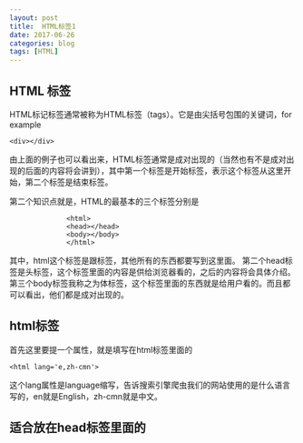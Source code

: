 ```yaml
---
layout: post
title:  HTML标签1
date: 2017-06-26
categories: blog
tags: [HTML]
---
```


## HTML 标签

HTML标记标签通常被称为HTML标签（tags）。它是由尖括号包围的关键词，for example

>
    <div></div>

由上面的例子也可以看出来，HTML标签通常是成对出现的（当然也有不是成对出现的后面的内容将会讲到），其中第一个标签是开始标签，表示这个标签从这里开始，第二个标签是结束标签。

第二个知识点就是，HTML的最基本的三个标签分别是

                  <html>
                  <head></head>
                  <body></body>
                  </html>

其中，html这个标签是跟标签，其他所有的东西都要写到这里面。
第二个head标签是头标签，这个标签里面的内容是供给浏览器看的，之后的内容将会具体介绍。
第三个body标签我称之为体标签，这个标签里面的东西就是给用户看的。而且都可以看出，他们都是成对出现的。

## html标签 
 
首先这里要提一个属性，就是填写在html标签里面的

    <html lang='e,zh-cmn'>

这个lang属性是language缩写，告诉搜索引擎爬虫我们的网站使用的是什么语言写的，en就是English，zh-cmn就是中文。


## 适合放在head标签里面的<title>标签，<meta>标签 

毋庸置疑，所有的标签都是放在html标签里面，但是那些应该放在head里面供给浏览器看，哪些又应该放在head标签里面供给用户看呢？接下来就给大家讲一讲；

关于title标签，写法是这样的
 >
                  <title>网页的名称呢</title>
 
这个标签可以设定你的网站的名称，

    <meta>标签，在讲这个标签的时候，需要给大家来个例子
 
 在body标签我们写这样的代码
 
 >
            <body>
                          hahaha
                          哈哈哈
            </body>
            
 >      
                   
然后我们打开这个网页，网页结果显示的是这样的：“hahahahah 鍝堝搱鍝� ” ，意思就是，浏览器可以正确识别出hahaha，但是却不能正常识别出中文。（作为中国人，我表示不满），那怎样才能正确显示呢？

这时候meta标签就上场了。 meta标签代表功能，这个标签跟以往的标签明显的区别就是，它是单标签，其中有个属性-属性值：charset=“utf-8”，告诉浏览器，这里你需要用多国语言来进行识别，这时候，就可以正确显示出中文啦。 着了额外说一下，charset属性还有其他的属性值：gbk2313，表示中文简体字符，big5表示中文繁体字符，gbk也是一种字符编码，向下兼容gbk2312，向上支持ISO 10646.1国际标准，这个大家了解就行，面试最多就问道gbk就差不多了，简单理解就是gbk是gbk2312的高级版，识别的内容更多。

这里有两种写法第一种就是：
 
        <meta charset='utf-8'>


第二种写法就是:

    <  meta http-equiv="content-Type"content="text/html;charset=utf-8">
   

这两种方法其实都可以，但是我更喜欢第一种，方便嘛。

其实meta还有很多属性，例如可以利用window-target这个属性来设定窗口，利用set-cooki来进行cookie的设定都是可以的。

OK那么今天的干活就先写到这里啦。

嘿嘿 。。。别着急，给你一些必备的专业素养喔。

## 浏览器

大家都知道，我们上网要用浏览器，那么你对浏览器有什么了解呢？ 作为IT工程师，关于浏览器的各种知识肯定是一个重要的素养体现，特别是在前端工程师做兼容的时候，对浏览器的各种参数更是要了解的一清二楚。 今天就给大家来个简短的介绍吧。

主流浏览器必须要有强大的市场份额，重要的是，要有自己的内核（核心）

目前来说世界主流浏览器有:

IE：微软皇家御用浏览器（现在新增一个哥们edge）， 内核 ：trident

Chrome：谷歌亲儿子，内核：blink/webkit

Firefox：火狐浏览器，上机考试听说过，就用的它。。。还有谷歌，内核：gecko

Opera：欧朋浏览器，兼容性超级好，内核：presto

Safari：苹果公司的浏览器，内核：webkit

这里做一下解释 ，以前chrome和Apple一起开发的内核webkit，后来谷歌单独开发了一个blink，所以chorme内核写了两个。
 
 OK，那么今天的复习就先到这里吧，看到这，就留言吧，谢谢^\/^
 
 
 
 
